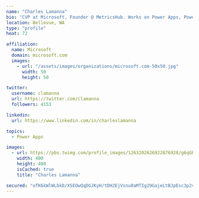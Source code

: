 ```yaml
---
name: "Charles Lamanna"
bio: "CVP at Microsoft, Founder @ MetricsHub. Works on Power Apps, Power Automate, Power Virtual Agent, Common Data Service and Dynamics 365."
location: Bellevue, WA
type: "profile"
heat: 72

affiliation:
  name: Microsoft
  domain: microsoft.com
  images:
    - url: "/assets/images/organizations/microsoft.com-50x50.jpg"
      width: 50
      height: 50

twitter:
  username: clamanna
  url: https://twitter.com/clamanna
  followers: 4153

linkedin:
  url: https://www.linkedin.com/in/charleslamanna

topics:
  - Power Apps

images:
  - url: https://pbs.twimg.com/profile_images/1263202626922876928/g6qGbHZ-_400x400.jpg
    width: 400
    height: 400
    isCached: true
    title: "Charles Lamanna"

secured: "ofK6kWlWLbkD/XSEOwQqDGJKyH/tDH2EjVsnu0aMTIg29GajeLtBJpEsc3p2vv88EPGCxSL5qbks5aDfEmZqv/pcIXExBGfpiLWF7DypWDR+1n2EpX1Eex4J+6hNeXmKot3UQDuK+6EIXLcGLdtOugcT37cOQlkWB6+6reHDywmC+CgTRrfWrtVpIlJ7SUYSK+yGFGFASZdUzxNghdm36fvFbJkzMBCmODmaf7wthu/o2HTqzC4q1ftA8EVyd/7IaGCsNDYU7nchNgReMJ/hPwV3zSJsdP5pQIhY+vx/JLZoJTDL+8J+89aybqznPmGyaQo3AKb4YUhiDrUgfj0/z60AstrlpDQ9ZYj1PdUJ0TU/qVGRiSomMaFojnadLEU87MB61OXOnHvbi0uvxe82LpUQpAT8iNOcRzowFyxUFl0=;vl1S5Jml3nIbMxH+Qy8Y4g=="
---
```


